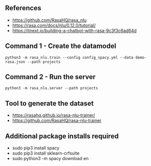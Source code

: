 ## References
- https://github.com/RasaHQ/rasa_nlu
- https://rasa.com/docs/nlu/0.12.0/tutorial/
- https://itnext.io/building-a-chatbot-with-rasa-9c3f3c6ad64d

## Command 1 - Create the datamodel
`python3 -m rasa_nlu.train --config config_spacy.yml --data demo-rasa.json --path projects`

## Command 2 - Run the server
`python3 -m rasa_nlu.server --path projects`

## Tool to generate the dataset
- https://rasahq.github.io/rasa-nlu-trainer/
- https://github.com/RasaHQ/rasa-nlu-trainer

## Additional package installs required
- sudo pip3 install spacy
- sudo pip3 install sklearn-crfsuite
- sudo python3 -m spacy download en